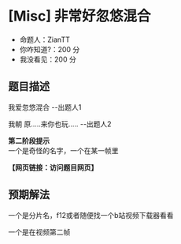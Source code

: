 # [Misc] 非常好忽悠混合

- 命题人：ZianTT
- 你咋知道?：200 分
- 我没看见：200 分

## 题目描述

<p>我爱忽悠混合 --出题人1</p>
<p>我朝 原.....来你也玩.....  --出题人2</p>
<div class="well"><strong>第二阶段提示</strong><br>
一个是奇怪的名字，一个在某一帧里
<div>

**【网页链接：访问题目网页】**

## 预期解法

一个是分片名，f12或者随便找一个b站视频下载器看看

一个是在视频第二帧